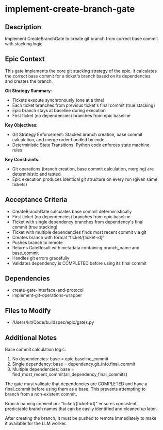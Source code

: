 # implement-create-branch-gate

## Description

Implement CreateBranchGate to create git branch from correct base commit with
stacking logic

## Epic Context

This gate implements the core git stacking strategy of the epic. It calculates
the correct base commit for a ticket's branch based on its dependencies and
creates the branch.

**Git Strategy Summary**:

- Tickets execute synchronously (one at a time)
- Each ticket branches from previous ticket's final commit (true stacking)
- Epic branch stays at baseline during execution
- First ticket (no dependencies) branches from epic baseline

**Key Objectives**:

- Git Strategy Enforcement: Stacked branch creation, base commit calculation,
  and merge order handled by code
- Deterministic State Transitions: Python code enforces state machine rules

**Key Constraints**:

- Git operations (branch creation, base commit calculation, merging) are
  deterministic and tested
- Epic execution produces identical git structure on every run (given same
  tickets)

## Acceptance Criteria

- CreateBranchGate calculates base commit deterministically
- First ticket (no dependencies) branches from epic baseline
- Ticket with single dependency branches from dependency's final commit (true
  stacking)
- Ticket with multiple dependencies finds most recent commit via git
- Creates branch with format "ticket/{ticket-id}"
- Pushes branch to remote
- Returns GateResult with metadata containing branch_name and base_commit
- Handles git errors gracefully
- Validates dependency is COMPLETED before using its final commit

## Dependencies

- create-gate-interface-and-protocol
- implement-git-operations-wrapper

## Files to Modify

- /Users/kit/Code/buildspec/epic/gates.py

## Additional Notes

Base commit calculation logic:

1. No dependencies: base = epic baseline_commit
2. Single dependency: base = dependency.git_info.final_commit
3. Multiple dependencies: base =
   find_most_recent_commit(all_dependency_final_commits)

The gate must validate that dependencies are COMPLETED and have a final_commit
before using them as a base. This prevents attempting to branch from a
non-existent commit.

Branch naming convention: "ticket/{ticket-id}" ensures consistent, predictable
branch names that can be easily identified and cleaned up later.

After creating the branch, it must be pushed to remote immediately to make it
available for the LLM worker.
